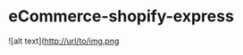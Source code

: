 # eCommerce-shopify-express

![alt text]([http://url/to/img.png](https://user-images.githubusercontent.com/50726914/172629530-6b150a18-312e-46d1-b7e0-e4e2a7be596a.png\))
